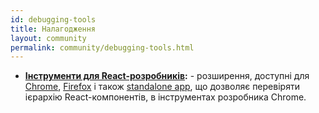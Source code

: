 ```yaml
---
id: debugging-tools
title: Налагодження
layout: community
permalink: community/debugging-tools.html
---
```


  * **[Інструменти для React-розробників](https://github.com/facebook/react-devtools):** - розширення, доступні для [Chrome](https://chrome.google.com/webstore/detail/react-developer-tools/fmkadmapgofadopljbjfkapdkoienihi), [Firefox](https://addons.mozilla.org/firefox/addon/react-devtools/) і також [standalone app](https://github.com/facebook/react-devtools/tree/master/packages/react-devtools), що дозволяє перевіряти ієрархію React-компонентів, в інструментах розробника Chrome.
